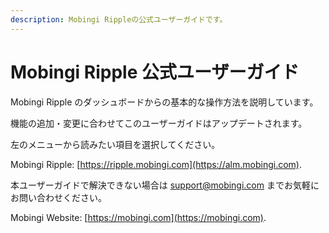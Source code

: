 ```yaml
---
description: Mobingi Rippleの公式ユーザーガイドです。
---
```


# Mobingi Ripple 公式ユーザーガイド

Mobingi Ripple のダッシュボードからの基本的な操作方法を説明しています。

機能の追加・変更に合わせてこのユーザーガイドはアップデートされます。

左のメニューから読みたい項目を選択してください。

Mobingi Ripple:  [https://ripple.mobingi.com](https://alm.mobingi.com).



本ユーザーガイドで解決できない場合は support@mobingi.com までお気軽にお問い合わせください。

Mobingi Website:  [https://mobingi.com](https://mobingi.com).

